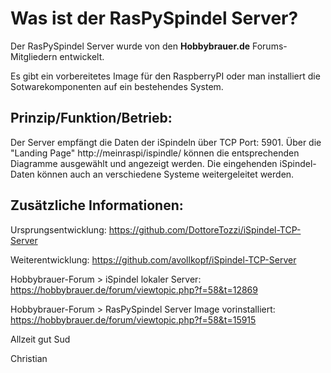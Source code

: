 # Was ist der RasPySpindel Server?

Der RasPySpindel Server wurde von den **Hobbybrauer.de** Forums-Mitgliedern entwickelt.

Es gibt ein vorbereitetes Image für den RaspberryPI oder man installiert die Sotwarekomponenten auf ein bestehendes System.



## Prinzip/Funktion/Betrieb:

Der Server empfängt die Daten der iSpindeln über TCP Port: 5901.
Über die "Landing Page" http://meinraspi/ispindle/ können die entsprechenden Diagramme ausgewählt und angezeigt werden.
Die eingehenden iSpindel-Daten können auch an verschiedene Systeme weitergeleitet werden.


## Zusätzliche Informationen:

Ursprungsentwicklung:
https://github.com/DottoreTozzi/iSpindel-TCP-Server

Weiterentwicklung:
https://github.com/avollkopf/iSpindel-TCP-Server

Hobbybrauer-Forum > iSpindel lokaler Server:
https://hobbybrauer.de/forum/viewtopic.php?f=58&t=12869

Hobbybrauer-Forum > RasPySpindel Server Image vorinstalliert:
https://hobbybrauer.de/forum/viewtopic.php?f=58&t=15915


Allzeit gut Sud

Christian

